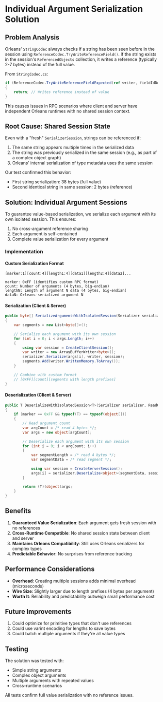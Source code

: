 # Individual Argument Serialization Solution

## Problem Analysis

Orleans' `StringCodec` always checks if a string has been seen before in the session using `ReferenceCodec.TryWriteReferenceField()`. If the string exists in the session's `ReferencedObjects` collection, it writes a reference (typically 2-7 bytes) instead of the full value.

From `StringCodec.cs`:
```csharp
if (ReferenceCodec.TryWriteReferenceFieldExpected(ref writer, fieldIdDelta, value))
{
    return; // Writes reference instead of value
}
```

This causes issues in RPC scenarios where client and server have independent Orleans runtimes with no shared session context.

## Root Cause: Shared Session State

Even with a "fresh" `SerializerSession`, strings can be referenced if:
1. The same string appears multiple times in the serialized data
2. The string was previously serialized in the same session (e.g., as part of a complex object graph)
3. Orleans' internal serialization of type metadata uses the same session

Our test confirmed this behavior:
- First string serialization: 38 bytes (full value)
- Second identical string in same session: 2 bytes (reference)

## Solution: Individual Argument Sessions

To guarantee value-based serialization, we serialize each argument with its own isolated session. This ensures:
1. No cross-argument reference sharing
2. Each argument is self-contained
3. Complete value serialization for every argument

### Implementation

#### Custom Serialization Format

```
[marker:1][count:4][length1:4][data1][length2:4][data2]...

marker: 0xFF (identifies custom RPC format)
count: Number of arguments (4 bytes, big-endian)
lengthN: Length of argument N data (4 bytes, big-endian)
dataN: Orleans-serialized argument N
```

#### Serialization (Client & Server)

```csharp
public byte[] SerializeArgumentsWithIsolatedSession(Serializer serializer, object[] args)
{
    var segments = new List<byte[]>();
    
    // Serialize each argument with its own session
    for (int i = 0; i < args.Length; i++)
    {
        using var session = CreateClientSession();
        var writer = new ArrayBufferWriter<byte>();
        serializer.Serialize(args[i], writer, session);
        segments.Add(writer.WrittenMemory.ToArray());
    }
    
    // Combine with custom format
    // [0xFF][count][segments with length prefixes]
}
```

#### Deserialization (Client & Server)

```csharp
public T DeserializeWithIsolatedSession<T>(Serializer serializer, ReadOnlyMemory<byte> data)
{
    if (marker == 0xFF && typeof(T) == typeof(object[]))
    {
        // Read argument count
        var argCount = /* read 4 bytes */;
        var args = new object[argCount];
        
        // Deserialize each argument with its own session
        for (int i = 0; i < argCount; i++)
        {
            var segmentLength = /* read 4 bytes */;
            var segmentData = /* read segment */;
            
            using var session = CreateServerSession();
            args[i] = serializer.Deserialize<object>(segmentData, session);
        }
        
        return (T)(object)args;
    }
}
```

## Benefits

1. **Guaranteed Value Serialization**: Each argument gets fresh session with no references
2. **Cross-Runtime Compatible**: No shared session state between client and server
3. **Maintains Orleans Compatibility**: Still uses Orleans serializers for complex types
4. **Predictable Behavior**: No surprises from reference tracking

## Performance Considerations

- **Overhead**: Creating multiple sessions adds minimal overhead (microseconds)
- **Wire Size**: Slightly larger due to length prefixes (4 bytes per argument)
- **Worth It**: Reliability and predictability outweigh small performance cost

## Future Improvements

1. Could optimize for primitive types that don't use references
2. Could use varint encoding for lengths to save bytes
3. Could batch multiple arguments if they're all value types

## Testing

The solution was tested with:
- Simple string arguments
- Complex object arguments
- Multiple arguments with repeated values
- Cross-runtime scenarios

All tests confirm full value serialization with no reference issues.